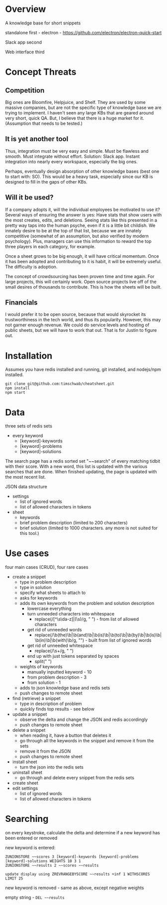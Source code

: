 # Overview

A knowledge base for short snippets

standalone first - electron - https://github.com/electron/electron-quick-start

Slack app second

Web interface third

# Concept Threats

## Competition

Big ones are Bloomfire, Helpjuice, and Shelf. They are used by some massive companies, but are not the specific type of knowledge base we are trying to implement. I haven't seen any large KBs that are geared around very short, quick QA. But, I believe that there is a huge market for it. (Assumption that needs to be tested.)

## It is yet another tool

Thus, integration must be very easy and simple. Must be flawless and smooth. Must integrate without effort. Solution: Slack app. Instant integration into nearly every workspace, especially the big ones.

Perhaps, eventually design absorption of other knowledge bases (best one to start with: SO). This would be a heavy task, especially since our KB is designed to fill in the gaps of other KBs.

## Will it be used?

If a company adopts it, will the individual employees be motivated to use it? Several ways of ensuring the answer is yes: Have stats that show users with the most creates, edits, and deletions. Seeing stats like this presented in a pretty way taps into the human psyche, even if it is a little bit childish. We innately desire to be at the top of that list, because we are innately competitive (somewhat of an assumption, but also verified by modern psychology). Plus, managers can use this information to reward the top three players in each category, for example.

Once a sheet grows to be big enough, it will have critical momentum. Once it has been adopted and contributing to it is habit, it will be extremely useful. The difficulty is adoption.

The concept of crowdsourcing has been proven time and time again. For large projects, this will certainly work. Open source projects live off of the small desires of thousands to contribute. This is how the sheets will be built.

## Financials

I would prefer it to be open source, because that would skyrocket its trustworthiness in the tech world, and thus its popularity. However, this may not garner enough revenue. We could do service levels and hosting of public sheets, but we will have to work that out. That is for Justin to figure out.

# Installation

Assumes you have redis installed and running, git installed, and nodejs/npm installed.

	git clone git@github.com:timschwab/cheatsheet.git
	npm install
	npm start

# Data

three sets of redis sets

- every keyword
	- [keyword]-keywords
	- [keyword]-problems
	- [keyword]-solutions

The search page has a redis sorted set "\~\~search" of every matching tidbit with their score. With a new word, this list is updated with the various searches that are done. When finished updating, the page is updated with the most recent list.

JSON data structure

- settings
	- list of ignored words
	- list of allowed characters in tokens
- sheet
	- keywords
	- brief problem description (limited to 200 characters)
	- brief solution (limited to 1000 characters. any more is not suited for this tool.)

# Use cases

four main cases (CRUD), four rare cases

- create a snippet
	- type in problem description
	- type in solution
	- specify what sheets to attach to
	- asks for keywords
	- adds its own keywords from the problem and solution description
		- lowercase everything
		- turn unneeded characters into whitespace
			- replace(/[^\s\da-z]|(\s)/g, " ") - from list of allowed characters
		- get rid of unneeded words
			- replace(/\b(the)\b|\b(and)\b|\b(is)\b|\b(to)\b|\b(by)\b|\b(is)\b|\b(in)\b|\b(with)\b/g, "") - built from list of ignored words
		- get rid of unneeded whitespace
			- replace(/\s+/g, " ")
		- end up with just tokens separated by spaces
			- split(" ")
	- weights of keywords
		- manually inputted keyword - 10
		- from problem description - 3
		- from solution - 1
	- adds to json knowledge base and redis sets
	- push changes to remote sheet
- find (retrieve) a snippet
	- type in description of problem
	- quickly finds top results - see below
- update a snippet
	- observe the delta and change the JSON and redis accordingly
	- push changes to remote sheet
- delete a snippet
	- when reading it, have a button that deletes it
	- go through all the keywords in the snippet and remove it from the sets
	- remove it from the JSON
	- push changes to remote sheet
- install sheet
	- turn the json into the redis sets
- uninstall sheet
	- go through and delete every snippet from the redis sets
- create sheet
- edit settings
	- list of ignored words
	- list of allowed characters in tokens

# Searching

on every keystroke, calculate the delta and determine if a new keyword has been entered or removed

new keyword is entered:

	ZUNIONSTORE ~~scores 3 [keyword]-keywords [keyword]-problems [keyword]-solutions WEIGHTS 10 3 1
	ZUNIONSTORE ~~results 2 ~~scores ~~results

	update display using ZREVRANGEBYSCORE ~~results +inf 1 WITHSCORES LIMIT 25

new keyword is removed - same as above, except negative weights

empty string - `DEL ~~results`


